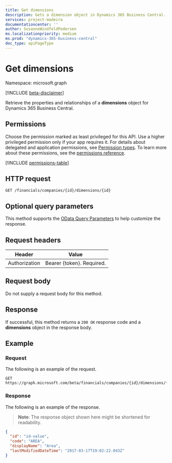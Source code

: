 ```yaml
---
title: Get dimensions 
description: Gets a dimension object in Dynamics 365 Business Central.
services: project-madeira
documentationcenter: ''
author: SusanneWindfeldPedersen
ms.localizationpriority: medium
ms.prod: "dynamics-365-business-central"
doc_type: apiPageType
---
```


# Get dimensions

Namespace: microsoft.graph

[!INCLUDE [beta-disclaimer](../../includes/beta-disclaimer.md)]

Retrieve the properties and relationships of a **dimensions** object for Dynamics 365 Business Central.

## Permissions
Choose the permission marked as least privileged for this API. Use a higher privileged permission only if your app requires it. For details about delegated and application permissions, see [Permission types](/graph/permissions-overview#permission-types). To learn more about these permissions, see the [permissions reference](/graph/permissions-reference).

<!-- { "blockType": "permissions", "name": "dynamics_dimension_get" } -->
[!INCLUDE [permissions-table](../includes/permissions/dynamics-dimension-get-permissions.md)]

## HTTP request

```http
GET /financials/companies/{id}/dimensions/{id}
```

## Optional query parameters
This method supports the [OData Query Parameters](/graph/query-parameters) to help customize the response.

## Request headers
|Header|Value|
|------|-----|
|Authorization  |Bearer {token}. Required. |

## Request body
Do not supply a request body for this method.

## Response
If successful, this method returns a `200 OK` response code and a **dimensions** object in the response body.

## Example

### Request

The following is an example of the request.
```http
GET https://graph.microsoft.com/beta/financials/companies/{id}/dimensions/{id}
```

### Response

The following is an example of the response. 

> **Note**: The response object shown here might be shortened for readability.

```json
{
  "id": "id-value",
  "code": "AREA",
  "displayName": "Area",
  "lastModifiedDateTime": "2017-03-17T19:02:22.043Z"
}
```




